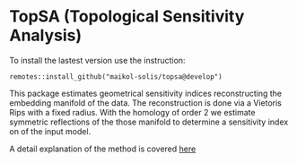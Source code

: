 # TopSA (Topological Sensitivity Analysis)

To install the lastest version use the instruction:

```
remotes::install_github("maikol-solis/topsa@develop")
```

This package estimates geometrical sensitivity indices reconstructing the embedding manifold of the data. The reconstruction is done via a Vietoris Rips with a fixed radius. With the homology of order 2 we estimate symmetric reflections of the those manifold to determine a sensitivity index on of the input model.  

A detail explanation of the method is covered [here](https://www.dropbox.com/s/0kcrjhhkl7899n1/article-symmetric-reflection.pdf?dl=0)
